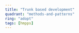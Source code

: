 ```yaml
---
title: "Trunk based development"
quadrant: "methods-and-patterns"
ring: "adopt"
tags: [hmpps]
---
```




